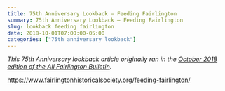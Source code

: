 ```yaml
---
title: 75th Anniversary Lookback — Feeding Fairlington
summary: 75th Anniversary Lookback — Feeding Fairlington
slug: lookback feeding fairlington
date: 2018-10-01T07:00:00-05:00
categories: ["75th anniversary lookback"]
---
```


*This 75th Anniversary lookback article originally ran in the [October 2018 edition of the All Fairlington Bulletin](http://www.fca-fairlington.org/wp-content/uploads/october_2018_afb.pdf#page=9).*

https://www.fairlingtonhistoricalsociety.org/feeding-fairlington/